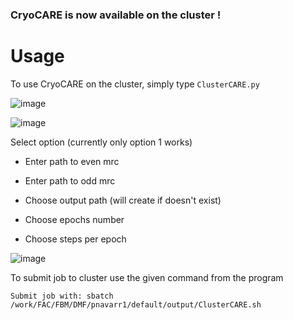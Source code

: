### CryoCARE is now available on the cluster !

# Usage

To use CryoCARE on the cluster, simply type
```ClusterCARE.py```

![image](https://github.com/user-attachments/assets/e6d1420c-9ac6-45d4-bd31-7ac537952148)

![image](https://github.com/user-attachments/assets/d8a6d2c5-43e5-4ac4-a101-8dd07762b86d)

Select option (currently only option 1 works)

- Enter path to even mrc

- Enter path to odd mrc

- Choose output path (will create if doesn't exist)

- Choose epochs number

- Choose steps per epoch

![image](https://github.com/user-attachments/assets/810de6e6-54bc-4b3f-a738-144d8c55a1ee)

To submit job to cluster use the given command from the program

```Submit job with: sbatch /work/FAC/FBM/DMF/pnavarr1/default/output/ClusterCARE.sh```
